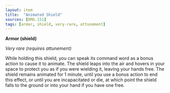 ```yaml
---
layout: item
title:  "Animated Shield"
sources: [DMG.151]
tags: [armor, shield, very-rare, attunement]
---
```


**Armor (shield)**

*Very rare (requires attunement)*

While holding this shield, you can speak its command word as a bonus action to cause it to animate. The shield leaps into the air and hovers in your space to protect you as if you were wielding it, leaving your hands free. The shield remains animated for 1 minute, until you use a bonus action to end this effect, or until you are incapacitated or die, at which point the shield falls to the ground or into your hand if you have one free.